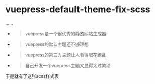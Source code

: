 # vuepress-default-theme-fix-scss

......
- > vuepress是一个很优秀的静态网站生成器
- > vuepress的默认主题还不够理想
- > vuepress的第三方主题让人看得眼花缭乱
- > 自己开发一个vuepress主题又显得太过繁琐

于是就有了这张scss样式表
